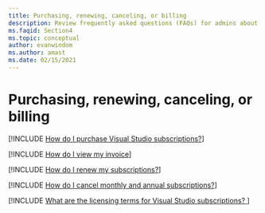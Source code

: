 ```yaml
---
title: Purchasing, renewing, canceling, or billing 
description: Review frequently asked questions (FAQs) for admins about purchasing Visual Studio subscriptions, renewing or canceling subscriptions, and billing for subscriptions.
ms.faqid: Section4
ms.topic: conceptual
author: evanwindom
ms.author: amast
ms.date: 02/15/2021
---
```


# Purchasing, renewing, canceling, or billing 

[!INCLUDE [How do I purchase Visual Studio subscriptions?](includes/how-to-purchase.md)] 

[!INCLUDE [How do I view my invoice](includes/how-to-view-invoice.md)]

[!INCLUDE [How do I renew my subscriptions?](includes/how-to-renew-subscriptions.md)]

[!INCLUDE [How do I cancel monthly and annual subscriptions?](includes/cancel-cloud-subs.md)]

[!INCLUDE [What are the licensing terms for Visual Studio subscriptions? ](includes/licensing-terms.md)]
